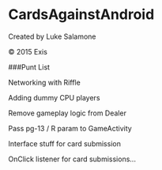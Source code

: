 # CardsAgainstAndroid

Created by Luke Salamone

© 2015 Exis

###Punt List

Networking with Riffle

Adding dummy CPU players

Remove gameplay logic from Dealer

Pass pg-13 / R param to GameActivity

Interface stuff for card submission

OnClick listener for card submissions...
